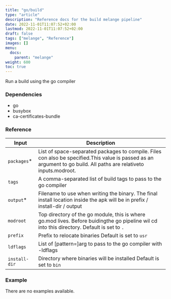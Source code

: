 ```yaml
---
title: "go/build"
type: "article"
description: "Reference docs for the build melange pipeline"
date: 2022-11-01T11:07:52+02:00
lastmod: 2022-11-01T11:07:52+02:00
draft: false
tags: ["melange", "Reference"]
images: []
menu:
  docs:
    parent: "melange"
weight: 600
toc: true
---
```



Run a build using the go compiler

### Dependencies
- go
- busybox
- ca-certificates-bundle


### Reference
| Input         | Description                                                                                                                                                        |
|---------------|--------------------------------------------------------------------------------------------------------------------------------------------------------------------|
| `packages`*   | List of space-separated packages to compile. Files con also be specified.This value is passed as an argument to go build. All paths are relativeto inputs.modroot. |
| `tags`        | A comma-separated list of build tags to pass to the go compiler                                                                                                    |
| `output`*     | Filename to use when writing the binary. The final install location inside the apk will be in prefix / install-dir / output                                        |
| `modroot`     | Top directory of the go module, this is where go.mod lives. Before buidingthe go pipeline wil cd into this directory. Default is set to `.`                        |
| `prefix`      | Prefix to relocate binaries Default is set to `usr`                                                                                                                |
| `ldflags`     | List of [pattern=]arg to pass to the go compiler with -ldflags                                                                                                     |
| `install-dir` | Directory where binaries will be installed Default is set to `bin`                                                                                                 |


### Example
There are no examples available.
